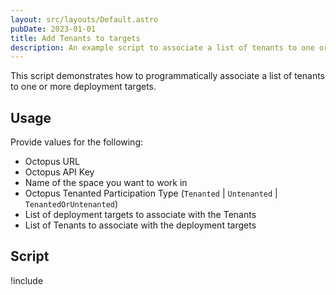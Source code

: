 ```yaml
---
layout: src/layouts/Default.astro
pubDate: 2023-01-01
title: Add Tenants to targets
description: An example script to associate a list of tenants to one or more deployment targets.
---
```


This script demonstrates how to programmatically associate a list of tenants to one or more deployment targets.

## Usage

Provide values for the following:
- Octopus URL
- Octopus API Key
- Name of the space you want to work in
- Octopus Tenanted Participation Type (`Tenanted` | `Untenanted` | `TenantedOrUntenanted`)
- List of deployment targets to associate with the Tenants
- List of Tenants to associate with the deployment targets

## Script

!include <add-tenants-to-targets-scripts>
